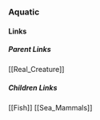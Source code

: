 ### Aquatic
#### Links
##### Parent Links
[[Real_Creature]]
##### Children Links
[[Fish]]
[[Sea_Mammals]]
